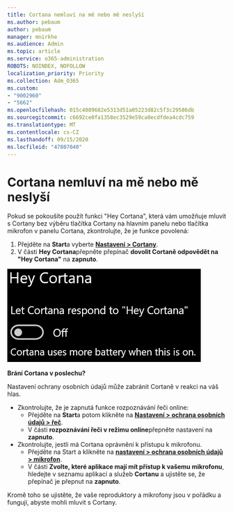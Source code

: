 ```yaml
---
title: Cortana nemluví na mě nebo mě neslyší
ms.author: pebaum
author: pebaum
manager: mnirkhe
ms.audience: Admin
ms.topic: article
ms.service: o365-administration
ROBOTS: NOINDEX, NOFOLLOW
localization_priority: Priority
ms.collection: Adm_O365
ms.custom:
- "9002960"
- "5662"
ms.openlocfilehash: 015c4089682e5313d51a05223d82c5f3c29586db
ms.sourcegitcommit: c6692ce0fa1358ec3529e59ca0ecdfdea4cdc759
ms.translationtype: MT
ms.contentlocale: cs-CZ
ms.lasthandoff: 09/15/2020
ms.locfileid: "47807040"
---
```

# <a name="cortana-doesnt-talk-to-me-or-cant-hear-me"></a>Cortana nemluví na mě nebo mě neslyší

Pokud se pokoušíte použít funkci "Hey Cortana", která vám umožňuje mluvit s Cortany bez výběru tlačítka Cortany na hlavním panelu nebo tlačítka mikrofon v panelu Cortana, zkontrolujte, že je funkce povolená:

1. Přejděte na **Start**a vyberte **[Nastavení > Cortany](ms-settings:cortana?activationSource=GetHelp)**.
2. V části **Hey Cortana**přepněte přepínač **dovolit Cortaně odpovědět na "Hey Cortana"** na **zapnuto**.

![Hey Cortana](media/hey-cortana.png)

**Brání Cortana v poslechu?**

Nastavení ochrany osobních údajů může zabránit Cortaně v reakci na váš hlas.
- Zkontrolujte, že je zapnutá funkce rozpoznávání řeči online:
    - Přejděte na **Start**a potom klikněte na **[Nastavení > ochrana osobních údajů > řeč](ms-settings:privacy-speech?activationSource=GetHelp)**.
    - V části **rozpoznávání řeči v režimu online**přepněte nastavení na **zapnuto**.
- Zkontrolujte, jestli má Cortana oprávnění k přístupu k mikrofonu. 
    - Přejděte na Start a klikněte na **[nastavení > ochrana osobních údajů > mikrofon](ms-settings:privacy-microphone?activationSource=GetHelp)**.
    - V části **Zvolte, které aplikace mají mít přístup k vašemu mikrofonu**, hledejte v seznamu aplikací a služeb **Cortanu** a ujistěte se, že přepínač je přepnut na **zapnuto**.

Kromě toho se ujistěte, že vaše reproduktory a mikrofony jsou v pořádku a fungují, abyste mohli mluvit s Cortany.
